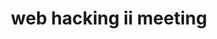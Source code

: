 ---
credit:
- Nathan Farlow
- Kevin H.
featured: false
recording: ''
slides: web_hacking_ii_meeting.pdf
tags:
- Server based attasks
- SQL Injection
- Javascript
- Cross Site Scripting
- XSS Attacks
time_close: ''
time_start: '2021-09-16T23:00:00.000000Z'
title: web hacking ii meeting
week_number: 3
---